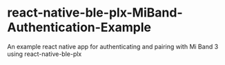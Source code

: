 # react-native-ble-plx-MiBand-Authentication-Example
An example react native app for authenticating and pairing with Mi Band 3 using react-native-ble-plx
